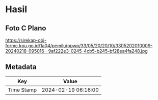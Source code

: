 # Hasil

## Foto C Plano

https://sirekap-obj-formc.kpu.go.id/1a04/pemilu/ppwp/33/05/20/20/10/3305202010009-20240218-095016--9af222e3-0245-4cb5-b245-bf28ea4fa248.jpg


## Metadata

| Key        | Value               |
| ---------- | ------------------- |
| Time Stamp | 2024-02-19 06:16:00 |



